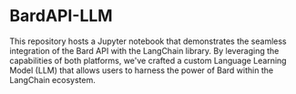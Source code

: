 # BardAPI-LLM
This repository hosts a Jupyter notebook that demonstrates the seamless integration of the Bard API with the LangChain library. By leveraging the capabilities of both platforms, we've crafted a custom Language Learning Model (LLM) that allows users to harness the power of Bard within the LangChain ecosystem.

